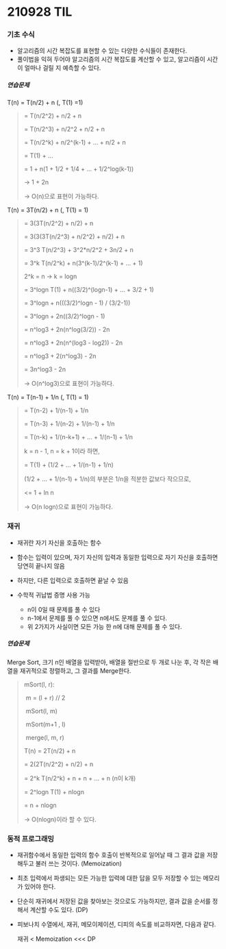 # 210928 TIL



### 기초 수식

- 알고리즘의 시간 복잡도를 표현할 수 있는 다양한 수식들이 존재한다.
- 풀이법을 익혀 두어야 알고리즘의 시간 복잡도를 계산할 수 있고, 알고리즘이 시간이 얼마나 걸릴 지 예측할 수 있다.



##### 연습문제

T(n) = T(n/2) + n 	(, T(1) =1)

> = T(n/2^2) + n/2 + n
>
> = T(n/2^3) + n/2^2 + n/2 + n
>
> = T(n/2^k) + n/2^(k-1) + ... + n/2 + n
>
> = T(1) + ...
>
> = 1 + n(1 + 1/2 + 1/4 + ... + 1/2^log(k-1))
>
> -> 1 + 2n
>
> -> O(n)으로 표현이 가능하다.



T(n) = 3T(n/2) + n	  (, T(1) = 1)

> = 3(3T(n/2^2) + n/2) + n
>
> = 3(3(3T(n/2^3) + n/2^2) + n/2) + n
>
> = 3^3 T(n/2^3) + 3^2*n/2^2 + 3n/2 + n
>
> = 3^k T(n/2^k) + n(3^(k-1)/2^(k-1) + ... + 1)
>
> 2^k = n -> k = logn
>
> = 3^logn T(1) + n((3/2)^(logn-1) + ... + 3/2 +  1)
>
> = 3^logn + n(((3/2)^logn - 1) / (3/2-1))
>
> = 3^logn + 2n((3/2)^logn - 1)
>
> = n^log3 + 2n(n^log(3/2)) - 2n
>
> = n^log3 + 2n(n^(log3 - log2)) - 2n
>
> = n^log3 + 2(n^log3) - 2n
>
> = 3n^log3 - 2n
>
> -> O(n^log3)으로 표현이 가능하다.



T(n) = T(n-1) + 1/n	  (, T(1) = 1)

> = T(n-2) + 1/(n-1) + 1/n
>
> = T(n-3) + 1/(n-2) + 1/(n-1) + 1/n
>
> = T(n-k) + 1/(n-k+1) + ... + 1/(n-1) + 1/n
>
> 
>
> k = n - 1, n = k + 1이라 하면,
>
> = T(1) + (1/2 + ... + 1/(n-1) + 1/n)
>
> 
>
> (1/2 + ... + 1/(n-1) + 1/n)의 부분은 1/n을 적분한 값보다 작으므로,
>
> <= 1 + ln n
>
> -> O(n logn)으로 표현이 가능하다.





### 재귀

- 재귀란 자기 자신을 호출하는 함수
- 함수는 입력이 있으며, 자기 자신의 입력과 동일한 입력으로 자기 자신을 호출하면 당연히 끝나지 않음
- 하지만, 다른 입력으로 호출하면 끝날 수 있음

- 수학적 귀납법 증명 사용 가능
  - n이 0일 때 문제를 풀 수 있다
  - n-1에서 문제를 풀 수 있으면 n에서도 문제를 풀 수 있다.
  - 위 2가지가 사실이면 모든 가능 한 n에 대해 문제를 풀 수 있다.



##### 연습문제

Merge Sort, 크기 n인 배열을 입력받아, 배열을 절반으로 두 개로 나눈 후, 각 작은 배열을 재귀적으로 정렬하고, 그 결과를 Merge한다.

> mSort(l, r):
>
> ​	m = (l + r) // 2
>
> ​	mSort(l, m)
>
> ​	mSort(m+1 , l)
>
> ​	merge(l, m, r)
>
> 
>
> T(n) = 2T(n/2) + n
>
> = 2(2T(n/2^2) + n/2) + n
>
> = 2^k T(n/2^k) + n + n + ... + n (n이 k개)
>
> = 2^logn T(1) + nlogn
>
> = n + nlogn
>
> -> O(nlogn)이라 할 수 있다.





### 동적 프로그래밍

- 재귀함수에서 동일한 입력의 함수 호출이 반복적으로 일어날 때 그 결과 값을 저장해두고 불러 쓰는 것이다. (Memoization)
- 최초 입력에서 파생되는 모든 가능한 입력에 대한 답을 모두 저장할 수 있는 메모리가 있어야 한다.
- 단순히 재귀에서 저장된 값을 찾아보는 것으로도 가능하지만, 결과 값을 순서를 정해서 계산할 수도 있다. (DP)

- 피보나치 수열에서, 재귀, 메모이제이션, 디피의 속도를 비교하자면, 다음과 같다.

  재귀 < Memoization <<< DP

